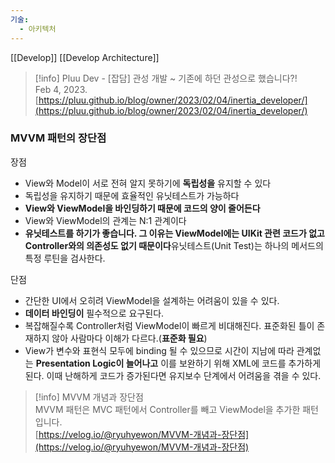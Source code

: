```yaml
---
기술:
  - 아키텍처
---
```

[[Develop]]  [[Develop Architecture]]

> [!info] Pluu Dev - [잡담] 관성 개발 ~ 기존에 하던 관성으로 했습니다?!  
> Feb 4, 2023.  
> [https://pluu.github.io/blog/owner/2023/02/04/inertia_developer/](https://pluu.github.io/blog/owner/2023/02/04/inertia_developer/)  

### MVVM 패턴의 장단점

장점

- View와 Model이 서로 전혀 알지 못하기에 **독립성을** 유지할 수 있다
- 독립성을 유지하기 때문에 효율적인 유닛테스트가 가능하다
- **View와 ViewModel을 바인딩하기 때문에 코드의 양이 줄어든다**
- View와 ViewModel의 관계는 N:1 관계이다
- **유닛테스트를 하기가 좋습니다. 그 이유는 ViewModel에는 UIKit 관련 코드가 없고 Controller와의 의존성도 없기 때문이다**유닛테스트(Unit Test)는 하나의 메서드의 특정 루틴을 검사한다.

단점

- 간단한 UI에서 오히려 ViewModel을 설계하는 어려움이 있을 수 있다.
- **데이터 바인딩이** 필수적으로 요구된다.
- 복잡해질수록 Controller처럼 ViewModel이 빠르게 비대해진다. 표준화된 틀이 존재하지 않아 사람마다 이해가 다르다.(**표준화 필요**)
- View가 변수와 표현식 모두에 binding 될 수 있으므로 시간이 지남에 따라 관계없는 **Presentation Logic이 늘어나고** 이를 보완하기 위해 XML에 코드를 추가하게 된다. 이때 난해하게 코드가 증가된다면 유지보수 단계에서 어려움을 겪을 수 있다.

> [!info] MVVM 개념과 장단점  
> MVVM 패턴은 MVC 패턴에서 Controller를 빼고 ViewModel을 추가한 패턴입니다.  
> [https://velog.io/@ryuhyewon/MVVM-개념과-장단점](https://velog.io/@ryuhyewon/MVVM-개념과-장단점)